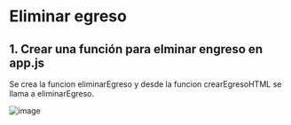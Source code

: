 # Eliminar egreso

## 1. Crear una función para elminar engreso en app.js

Se crea la funcion eliminarEgreso y desde la funcion crearEgresoHTML se llama a eliminarEgreso. 

![image](https://user-images.githubusercontent.com/31961588/201485314-a2fc545e-beca-4f03-9b7f-53230b88066f.png)
